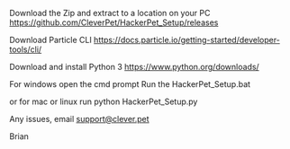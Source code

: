 Download the Zip and extract to a location on your PC
https://github.com/CleverPet/HackerPet_Setup/releases

Download Particle CLI 
https://docs.particle.io/getting-started/developer-tools/cli/

Download and install Python 3 
https://www.python.org/downloads/

For windows open the cmd prompt
Run the HackerPet_Setup.bat

or for mac or linux run 
python HackerPet_Setup.py

Any issues, email support@clever.pet

Brian